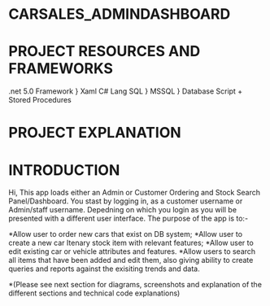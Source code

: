 # CARSALES_ADMINDASHBOARD


# PROJECT RESOURCES AND FRAMEWORKS

.net 5.0 Framework } Xaml
C# Lang
SQL } MSSQL } Database Script + Stored Procedures



# PROJECT EXPLANATION

# INTRODUCTION

Hi, This app loads either an Admin or Customer Ordering and Stock Search Panel/Dashboard.  You stast by logging in, as a customer username or Admin/staff username.  Depedning on which you login as you will be presented with a different user interface.  The purpose of the app is to:-

*Allow user to order new cars that exist on DB system;
*Allow user to create a new car Itenary stock item with relevant features;
*Allow user to edit existing car or vehicle attributes and features.
*Allow users to search all items that have been added and edit them, also giving ability to create queries and reports against the exisiting trends and data.

*(Please see next section for diagrams, screenshots and explanation of the different sections and technical code explanations)



